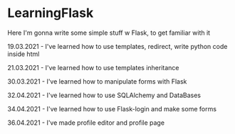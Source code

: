 # LearningFlask
Here I'm gonna write some simple stuff w Flask, to get familiar with it

19.03.2021 - I've learned how to use templates, redirect, write python code inside html

21.03.2021 - I've learned how to use templates inheritance

30.03.2021 - I've learned how to manipulate forms with Flask

32.04.2021 - I've learned how to use SQLAlchemy and DataBases

34.04.2021 - I've learned how to use Flask-login and make some forms

36.04.2021 - I've made profile editor and profile page
